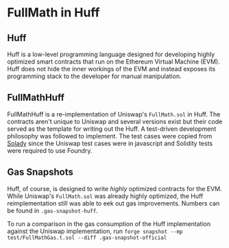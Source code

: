 # FullMath in Huff
## Huff
Huff is a low-level programming language designed for developing highly optimized smart contracts that run on the Ethereum Virtual Machine (EVM). Huff does not hide the inner workings of the EVM and instead exposes its programming stack to the developer for manual manipulation.

## FullMathHuff
FullMathHuff is a re-implementation of Uniswap's `FullMath.sol` in Huff. The contracts aren't unique to Uniswap and several versions exist but their code served as the template for writing out the Huff. A test-driven development philosophy was followed to implement. The test cases were copied from [Solady](https://github.com/Vectorized/solady/blob/main/test/FixedPointMathLib.t.sol) since the Uniswap test cases were in javascript and Solidity tests were required to use Foundry.

## Gas Snapshots
Huff, of course, is designed to write *highly* optimized contracts for the EVM. While Uniswap's `FullMath.sol` was already highly optimized, the Huff reimplementation still was able to eek out gas improvements. Numbers can be found in `.gas-snapshot-huff`.

To run a comparison in the gas consumption of the Huff implementation against the Uniswap implementation, run `forge snapshot --mp test/FullMathGas.t.sol --diff .gas-snapshot-official`
